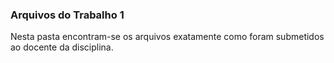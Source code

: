 ### Arquivos do Trabalho 1
Nesta pasta encontram-se os arquivos exatamente como foram submetidos ao docente da disciplina.
